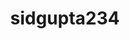 ---
title: sidgupta234
github: https://github.com/sidgupta234
mode: dark
transition: 1s
score: 75.4
archetype:
- Descriptive
---